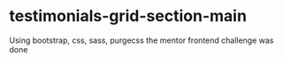 # testimonials-grid-section-main
Using bootstrap, css, sass, purgecss the mentor frontend challenge was done
